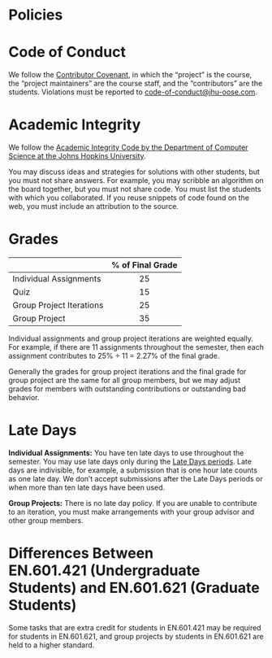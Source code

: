 # Policies

# Code of Conduct

We follow the [Contributor Covenant](https://www.contributor-covenant.org/version/1/4/code-of-conduct), in which the “project” is the course, the “project maintainers” are the course staff, and the “contributors” are the students. Violations must be reported to <code-of-conduct@jhu-oose.com>.

# Academic Integrity

We follow the [Academic Integrity Code by the Department of Computer Science at the Johns Hopkins University](https://www.cs.jhu.edu/academic-integrity-code/).

You may discuss ideas and strategies for solutions with other students, but you must not share answers. For example, you may scribble an algorithm on the board together, but you must not share code. You must list the students with which you collaborated. If you reuse snippets of code found on the web, you must include an attribution to the source.

# Grades

|                          | % of Final Grade |
| ------------------------ | :--------------: |
| Individual Assignments   |        25        |
| Quiz                     |        15        |
| Group Project Iterations |        25        |
| Group Project            |        35        |

Individual assignments and group project iterations are weighted equally. For example, if there are 11 assignments throughout the semester, then each assignment contributes to 25% ÷ 11 = 2.27% of the final grade.

Generally the grades for group project iterations and the final grade for group project are the same for all group members, but we may adjust grades for members with outstanding contributions or outstanding bad behavior.

# Late Days

**Individual Assignments:** You have ten late days to use throughout the semester. You may use late days only during the [Late Days periods](/calendar). Late days are indivisible, for example, a submission that is one hour late counts as one late day. We don’t accept submissions after the Late Days periods or when more than ten late days have been used.

**Group Projects:** There is no late day policy. If you are unable to contribute to an iteration, you must make arrangements with your group advisor and other group members.

# Differences Between EN.601.421 (Undergraduate Students) and EN.601.621 (Graduate Students)

Some tasks that are extra credit for students in EN.601.421 may be required for students in EN.601.621, and group projects by students in EN.601.621 are held to a higher standard.
